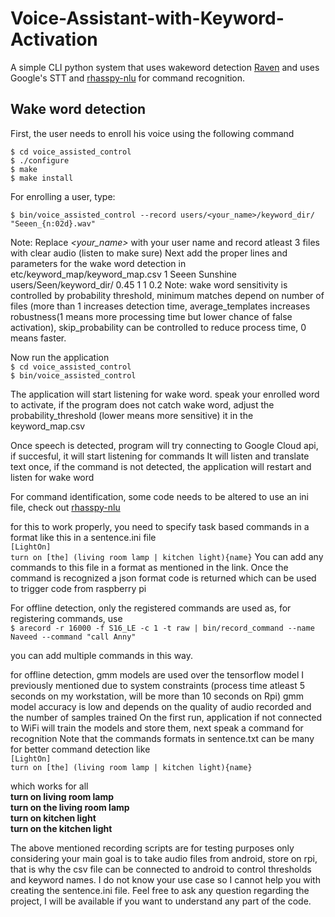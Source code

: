 # Voice-Assistant-with-Keyword-Activation
A simple CLI python system that uses wakeword detection [Raven](https://github.com/rhasspy/rhasspy-wake-raven) and uses Google's STT and [rhasspy-nlu](https://github.com/rhasspy/rhasspy-nlu) for command recognition.

## Wake word detection
First, the user needs to enroll his voice using the following command  

``$ cd voice_assisted_control``  
``$ ./configure``  
``$ make``  
``$ make install``  


For enrolling a user, type:  

``$ bin/voice_assisted_control --record users/<your_name>/keyword_dir/ "Seeen_{n:02d}.wav"``
	
Note: Replace *<your_name>* with your user name and record atleast 3 files with clear audio (listen to make sure)
Next add the proper lines and parameters for the wake word detection in etc/keyword_map/keyword_map.csv
	1 Seeen	 Sunshine	users/Seen/keyword_dir/	0.45	1	1	0.2
	Note: wake word sensitivity is controlled by probability threshold, minimum matches depend on number of files
	(more than 1 increases detection time, average_templates increases robustness(1 means more processing time but 
	lower chance of false activation), skip_probability can be controlled to reduce process time, 0 means faster.

Now run the application  
  ``$ cd voice_assisted_control ``  
  ``$ bin/voice_assisted_control ``

The application will start listening for wake word. speak your enrolled word to activate, if the program does not catch wake word,
adjust the probability_threshold (lower means more sensitive) it in the keyword_map.csv

Once speech is detected, program will try connecting to Google Cloud api, if succesful, it will start listening for commands
It will listen and translate text once, if the command is not detected, the application will restart and listen for wake word

For command identification, some code needs to be altered to use an ini file, check out [rhasspy-nlu](https://github.com/rhasspy/rhasspy-nlu)

for this to work properly, you need to specify task based commands in a format like this in a sentence.ini file    
``[LightOn]``  
``turn on [the] (living room lamp | kitchen light){name}``
You can add any commands to this file in a format as mentioned in the link. Once the command is recognized
a json format code is returned which can be used to trigger code from raspberry pi


For offline detection, only the registered commands are used as, for registering commands, use   
``$ arecord -r 16000 -f S16_LE -c 1 -t raw | bin/record_command --name Naveed --command "call Anny"``

you can add multiple commands in this way.

for offline detection, gmm models are used over the tensorflow model I previously mentioned due to system constraints
(process time atleast 5 seconds on my workstation, will be more than 10 seconds on Rpi)
gmm model accuracy is low and depends on the quality of audio recorded and the number of samples trained
On the first run, application if not connected to WiFi will train the models and store them, next speak a command for recognition
Note that the commands formats in sentence.txt can be many for better command detection
like   
``[LightOn]``  
``turn on [the] (living room lamp | kitchen light){name}``

which works for all  
__turn on living room lamp__  
__turn on the living room lamp__  
__turn on kitchen light__  
__turn on the kitchen light__

The above mentioned recording scripts are for testing purposes only considering your main goal is to take audio files from android, 
store on rpi, that is why the csv file can be connected to android to control thresholds and keyword names. I do not know your use
case so I cannot help you with creating the sentence.ini file. Feel free to ask any question regarding the project, I will be available
if you want to understand any part of the code.


